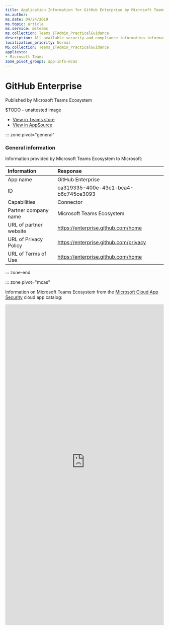 ```yaml
---
title: Application Information for GitHub Enterprise by Microsoft Teams Ecosystem
ms.author: 
ms.date: 04/24/2019
ms.topic: article
ms.service: msteams
ms.collection: Teams_ITAdmin_PracticalGuidance
description: All available security and compliance information information for GitHub Enterprise, its data handling policies, its Microsoft Cloud App Security app catalog information, and security/compliance information in the CSA STAR registry.
localization_priority: Normal
MS.collection: Teams_ITAdmin_PracticalGuidance
appliesto:
- Microsoft Teams
zone_pivot_groups: app-info-mcas
---
```

# GitHub Enterprise

Published by Microsoft Teams Ecosystem

$TODO - unattested image

* <a href="https://teams.microsoft.com/l/app/ca319335-400e-43c1-bca4-b6c745ce3093" target="_blank">View in Teams store</a>
* <a href="https://appsource.microsoft.com/en-us/product/office/WA104381552" target="_blank">View in AppSource</a>

::: zone pivot="general"

### General information

Information provided by Microsoft Teams Ecosystem to Microsoft:

| **Information** | **Response** |
|:----------------|:-------------|
| App name | GitHub Enterprise |
| ID | ca319335-400e-43c1-bca4-b6c745ce3093 |
| Capabilities | Connector |
| Partner company name | Microsoft Teams Ecosystem |
| URL of partner website | <https://enterprise.github.com/home> |
| URL of Privacy Policy | <https://enterprise.github.com/privacy> |
| URL of Terms of Use | <https://enterprise.github.com/home> |

::: zone-end


::: zone pivot="mcas"

Information on Microsoft Teams Ecosystem from the [Microsoft Cloud App Security](https://www.microsoft.com/en-us/enterprise-mobility-security/cloud-app-security) cloud app catalog:

<iframe height='1020' title='Microsoft Cloud App Security Information' src='https://3ca685143b5b46b4b0e5266dadf2e97c.codepen.website/#/dashboard/34749' frameborder='no'  style='width: 100%;'>

<a href="https://3ca685143b5b46b4b0e5266dadf2e97c.codepen.website/#/dashboard/34749" target="_blank">View in a new tab</a>

::: zone-end

